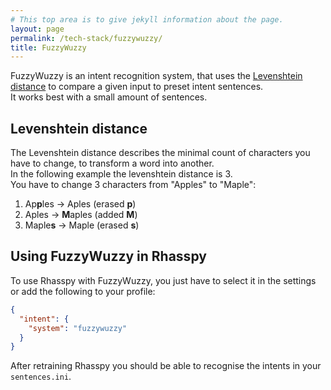 ```yaml
---
# This top area is to give jekyll information about the page.
layout: page
permalink: /tech-stack/fuzzywuzzy/
title: FuzzyWuzzy
---
```


FuzzyWuzzy is an intent recognition system, that uses the [Levenshtein distance](https://en.wikipedia.org/wiki/Levenshtein_distance) to compare a given input to preset intent sentences.   
It works best with a small amount of sentences.  

## Levenshtein distance

The Levenshtein distance describes the minimal count of characters you have to change, to transform a word into another.  
In the following example the levenshtein distance is 3.  
You have to change 3 characters from "Apples" to "Maple":  

1. Ap**p**les -> Aples (erased **p**)  
2. Aples -> **M**aples (added **M**)  
3. Maple**s** -> Maple (erased **s**)  

## Using FuzzyWuzzy in Rhasspy

To use Rhasspy with FuzzyWuzzy, you just have to select it in the settings or add the following to your profile:
  
```json
{
  "intent": {
    "system": "fuzzywuzzy"
  }
}
```
After retraining Rhasspy you should be able to recognise the intents in your `sentences.ini`.